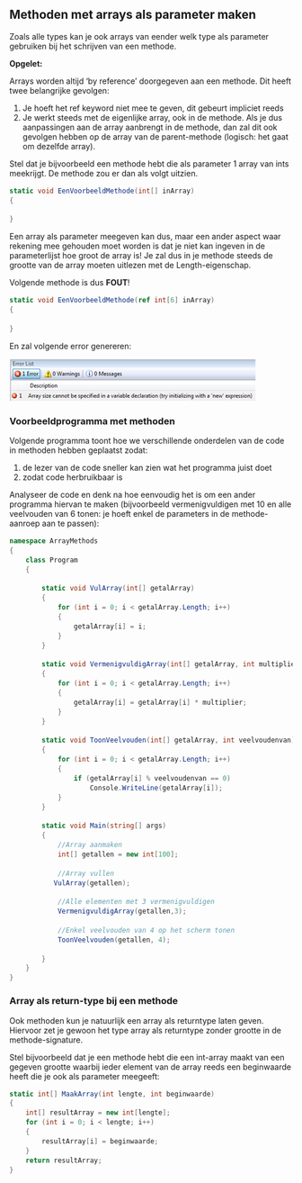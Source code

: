 ## Methoden met arrays als parameter maken
Zoals alle types kan je ook arrays van eender welk type als parameter gebruiken bij het schrijven van een methode.

**Opgelet:**

Arrays worden altijd ‘by reference’ doorgegeven aan een methode. Dit heeft twee belangrijke gevolgen:

1. Je hoeft het ref keyword niet mee te geven, dit gebeurt impliciet reeds
2. Je werkt steeds met de eigenlijke array, ook in de methode. Als je dus aanpassingen aan de array aanbrengt in de methode, dan zal dit ook gevolgen hebben op de array van de parent-methode (logisch: het gaat om dezelfde array).

Stel dat je bijvoorbeeld een methode hebt die als parameter 1 array van ints meekrijgt. De methode zou er dan als volgt uitzien.

```csharp
static void EenVoorbeeldMethode(int[] inArray)
{
 
}
```

Een array als parameter meegeven kan dus, maar een ander aspect waar rekening mee gehouden moet worden is dat je niet kan ingeven in de parameterlijst hoe groot de array is! Je zal dus in je methode steeds de grootte van de array moeten uitlezen met de Length-eigenschap.

Volgende methode is dus **FOUT**!

```csharp 
static void EenVoorbeeldMethode(ref int[6] inArray)
{
 
}
```
En zal volgende error genereren:

![](/assets/5_arrays/arrays3.png)


### Voorbeeldprogramma met methoden
Volgende programma toont hoe we verschillende onderdelen van de code in methoden hebben geplaatst zodat:
1. de lezer van de code sneller kan zien wat het programma juist doet
2. zodat code herbruikbaar is

Analyseer de code en denk na hoe eenvoudig het is om een ander programma hiervan te maken (bijvoorbeeld vermenigvuldigen met 10 en alle veelvouden van 6 tonen: je hoeft enkel de parameters in de methode-aanroep aan te passen):
```csharp
namespace ArrayMethods
{
    class Program
    {
 
        static void VulArray(int[] getalArray)
        {
            for (int i = 0; i < getalArray.Length; i++)
            {
                getalArray[i] = i;
            }
        }
 
        static void VermenigvuldigArray(int[] getalArray, int multiplier)
        {
            for (int i = 0; i < getalArray.Length; i++)
            {
                getalArray[i] = getalArray[i] * multiplier;
            }
        }
 
        static void ToonVeelvouden(int[] getalArray, int veelvoudenvan)
        {
            for (int i = 0; i < getalArray.Length; i++)
            {
                if (getalArray[i] % veelvoudenvan == 0)
                    Console.WriteLine(getalArray[i]);
            }
        }
 
        static void Main(string[] args)
        {
            //Array aanmaken
            int[] getallen = new int[100];
 
            //Array vullen
           VulArray(getallen);
 
            //Alle elementen met 3 vermenigvuldigen
            VermenigvuldigArray(getallen,3);
 
            //Enkel veelvouden van 4 op het scherm tonen
            ToonVeelvouden(getallen, 4);
 
        }
    }
}
```

### Array als return-type bij een methode

Ook methoden kun je natuurlijk een array als returntype laten geven. Hiervoor zet je gewoon het type array als returntype zonder grootte in de methode-signature.

Stel bijvoorbeeld dat je een methode hebt die een int-array maakt van een gegeven grootte waarbij ieder element van de array reeds een beginwaarde heeft die je ook als parameter meegeeft:

```csharp
static int[] MaakArray(int lengte, int beginwaarde)
{
    int[] resultArray = new int[lengte];
    for (int i = 0; i < lengte; i++)
    {
        resultArray[i] = beginwaarde;
    }
    return resultArray;
}
```
